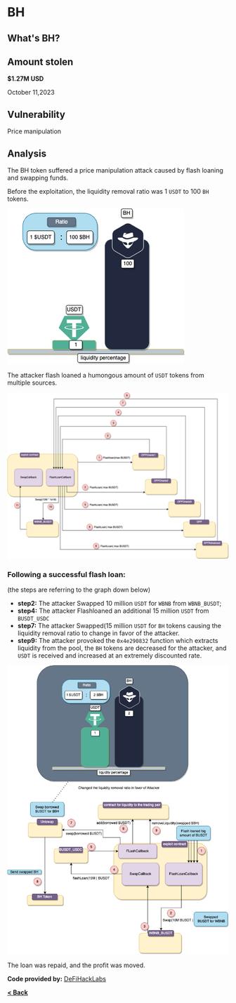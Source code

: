 # BH


## What's BH?


## Amount stolen
**$1.27M USD**

October 11,2023

## Vulnerability

Price manipulation

## Analysis

The BH token suffered a price manipulation attack caused by flash loaning and swapping funds.

Before the exploitation, the liquidity removal ratio was 1 `USDT` to 100 `BH` tokens.

![bh Image](../images/bh/BH2.drawio.png)

The attacker flash loaned a humongous amount of `USDT` tokens from multiple sources.

![bh Image](../images/bh/BH1.drawio.png)

### Following a successful flash loan: 

(the steps are referring to the graph down below)
- **step2:** The attacker Swapped 10 million `USDT` for `WBNB` from `WBNB_BUSDT`;
- **step4:** The attacker Flashloaned an additional 15 million `USDT` from `BUSDT_USDC`
- **step7:** The attacker Swapped(15 million `USDT` for `BH` tokens causing the liquidity removal ratio to change in favor of the attacker.
- **step9:** The attacker provoked the `0x4e290832` function which extracts liquidity from the pool, the `BH` tokens are decreased for the attacker, and `USDT` is received and increased at an extremely discounted rate.

![bh Image](../images/bh/BH4.drawio.png)

The loan was repaid, and the profit was moved.


**Code provided by:** [DeFiHackLabs](https://github.com/SunWeb3Sec/DeFiHackLabs/blob/main/src/test/BH_exp.sol)


[**< Back**](https://patronasxdxd.github.io/CTFS/)
